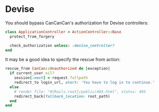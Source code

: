 # Devise

You should bypass CanCanCan's authorization for Devise controllers:

```ruby
class ApplicationController < ActionController::Base
  protect_from_forgery

  check_authorization unless: :devise_controller?
end
```

It may be a good idea to specify the rescue from action:

```ruby
rescue_from CanCan::Unauthorized do |exception|
  if current_user.nil?
    session[:next] = request.fullpath
    redirect_to login_url, alert: 'You have to log in to continue.'
  else
    # render file: "#{Rails.root}/public/403.html", status: 403
    redirect_back(fallback_location: root_path)
  end
end
```
